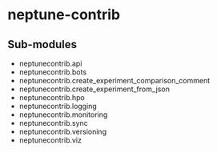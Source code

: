 # neptune-contrib

## Sub-modules

* neptunecontrib.api
* neptunecontrib.bots
* neptunecontrib.create\_experiment\_comparison\_comment
* neptunecontrib.create\_experiment\_from\_json
* neptunecontrib.hpo
* neptunecontrib.logging
* neptunecontrib.monitoring
* neptunecontrib.sync
* neptunecontrib.versioning
* neptunecontrib.viz

